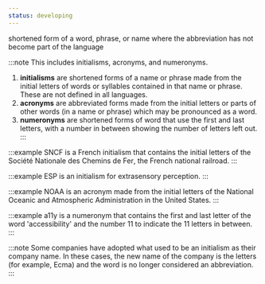 ```yaml
---
status: developing
---
```


shortened form of a word, phrase, or name where the abbreviation has not become part of the language

:::note
This includes initialisms, acronyms, and numeronyms.

1. **initialisms** are shortened forms of a name or phrase made from the initial letters of words or syllables contained in that name or phrase. These are not defined in all languages.
2. **acronyms** are abbreviated forms made from the initial letters or parts of other words (in a name or phrase) which may be pronounced as a word.
3. **numeronyms** are shortened forms of word that use the first and last letters, with a number in between showing the number of letters left out.
:::

:::example
SNCF is a French initialism that contains the initial letters of the <span lang="fr">Société Nationale des Chemins de Fer</span>, the French national railroad.
:::

:::example
ESP is an initialism for extrasensory perception.
:::

:::example
NOAA is an acronym made from the initial letters of the National Oceanic and Atmospheric Administration in the United States.
:::

:::example
a11y is a numeronym that contains the first and last letter of the word 'accessibility' and the number 11 to indicate the 11 letters in between.
:::

:::note
Some companies have adopted what used to be an initialism as their company name. In these cases, the new name of the company is the letters (for example, Ecma) and the word is no longer considered an abbreviation.
:::